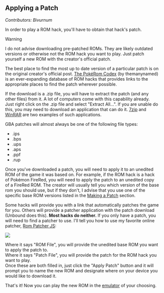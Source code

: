 ## Applying a Patch
*Contributors: Bivurnum*

In order to play a ROM hack, you'll have to obtain that hack's patch.

> [!WARNING]
> I do not advise downloading pre-patched ROMs. They are likely outdated versions or otherwise not the ROM hack you want to play. Just patch yourself a new ROM with the creator's official patch.

The best place to find the most up to date version of a particular patch is on the original creator's official post. [The PokéRom Codex](https://pokeromcodex.notion.site/8f188f1761b9430f9adb68833c44e5b8?v=bb31503a729442f798b4233509dacab8) (by themanynamed) is an ever-expanding database of ROM hacks that provides links to the appropriate places to find the patch wherever possible.

If the download is a .zip file, you will have to extract the patch (and any other files) from it. A lot of computers come with this capability already. Just right click on the .zip file and select "Extract All...". If you are unable do this, you may need to download an application that can do it. [7zip](https://www.7-zip.org/) and [WinRAR](https://www.win-rar.com/download.html?&L=0) are two examples of such applications.

GBA patches will almost always be one of the following file types:
* .ips
* .bps
* .ups
* .aps
* .ppf
* .rup

Once you've downloaded a patch, you will need to apply it to an unedited ROM of the game it was based on. For example, if the ROM hack is a hack of Pokémon FireRed, you will need to apply the patch to an unedited copy of a FireRed ROM. The creator will usually tell you which version of the base rom you should use, but if they don't, I advise that you use one of the specific base ROM versions listed in the [Making a Patch](https://github.com/Bivurnum/decomps-resources/wiki/Making-a-Patch) section.

Some hacks will provide you with a link that automatically patches the game for you. Others will provide a patcher application with the patch download (Unbound does this). **Most hacks do neither.** If you only have a patch, you will need to find a patcher to use. I'll tell you how to use my favorite online patcher, [Rom Patcher JS](https://www.marcrobledo.com/RomPatcher.js/):

![](https://github.com/Bivurnum/decomps-resources/blob/main/assets/images/rom_patcher_normal.png)

Where it says "ROM File", you will provide the unedited base ROM you want to apply the patch to.  
Where it says "Patch File", you will provide the patch for the ROM hack you want to play.  
Once these are both filled in, just click the "Apply Patch" button and it will prompt you to name the new ROM and designate where on your device you would like to download it.

That's it! Now you can play the new ROM in the [emulator](https://github.com/Bivurnum/decomps-resources/wiki/Emulators) of your choosing.
